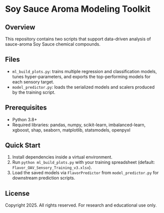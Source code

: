 # Soy Sauce Aroma Modeling Toolkit

## Overview

This repository contains two scripts that support data-driven analysis of sauce-aroma Soy Sauce chemical compounds.

## Files
- `ml_build_plots.py`: trains multiple regression and classification models, tunes hyper-parameters, and exports the top-performing models for each sensory target.
- `model_predictor.py`: loads the serialized models and scalers produced by the training script.

## Prerequisites
- Python 3.8+
- Required libraries: pandas, numpy, scikit-learn, imbalanced-learn, xgboost, shap, seaborn, matplotlib, statsmodels, openpyxl

## Quick Start
1. Install dependencies inside a virtual environment.
2. Run `python ml_build_plots.py` with your training spreadsheet (default: `Flavor_OAV_Sensory_Training_v3.xlsx`).
3. Load the saved models via `FlavorPredictor` from `model_predictor.py` for downstream prediction scripts.

## License
Copyright  2025. All rights reserved. For research and educational use only.
